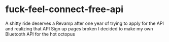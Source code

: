 # fuck-feel-connect-free-api
A shitty ride deserves a Revamp after one year of trying to apply for the API and realizing that API Sign up pages broken I decided to make my own Bluetooth API for the hot octopus 
